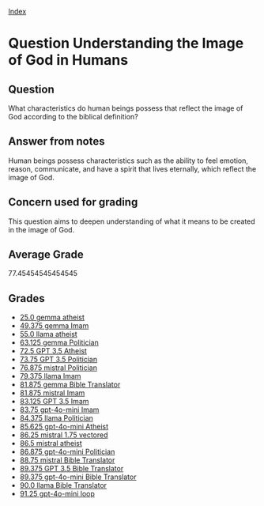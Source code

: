 
[Index](../../index.md)
# Question Understanding the Image of God in Humans
## Question
What characteristics do human beings possess that reflect the image of God according to the biblical definition?

## Answer from notes
Human beings possess characteristics such as the ability to feel emotion, reason, communicate, and have a spirit that lives eternally, which reflect the image of God.

## Concern used for grading
This question aims to deepen understanding of what it means to be created in the image of God.

## Average Grade
77.45454545454545

## Grades
 * [25.0 gemma atheist](../answers/gemma_atheist/Understanding_the_Image_of_God_in_Humans.md)
 * [49.375 gemma Imam](../answers/gemma_Imam/Understanding_the_Image_of_God_in_Humans.md)
 * [55.0 llama atheist](../answers/llama_atheist/Understanding_the_Image_of_God_in_Humans.md)
 * [63.125 gemma Politician](../answers/gemma_Politician/Understanding_the_Image_of_God_in_Humans.md)
 * [72.5 GPT 3.5 Atheist](../answers/GPT_3.5_Atheist/Understanding_the_Image_of_God_in_Humans.md)
 * [73.75 GPT 3.5 Politician](../answers/GPT_3.5_Politician/Understanding_the_Image_of_God_in_Humans.md)
 * [76.875 mistral Politician](../answers/mistral_Politician/Understanding_the_Image_of_God_in_Humans.md)
 * [79.375 llama Imam](../answers/llama_Imam/Understanding_the_Image_of_God_in_Humans.md)
 * [81.875 gemma Bible Translator](../answers/gemma_Bible_Translator/Understanding_the_Image_of_God_in_Humans.md)
 * [81.875 mistral Imam](../answers/mistral_Imam/Understanding_the_Image_of_God_in_Humans.md)
 * [83.125 GPT 3.5 Imam](../answers/GPT_3.5_Imam/Understanding_the_Image_of_God_in_Humans.md)
 * [83.75 gpt-4o-mini Imam](../answers/gpt-4o-mini_Imam/Understanding_the_Image_of_God_in_Humans.md)
 * [84.375 llama Politician](../answers/llama_Politician/Understanding_the_Image_of_God_in_Humans.md)
 * [85.625 gpt-4o-mini Atheist](../answers/gpt-4o-mini_Atheist/Understanding_the_Image_of_God_in_Humans.md)
 * [86.25 mistral 1.75 vectored](../answers/mistral_1.75_vectored/Understanding_the_Image_of_God_in_Humans.md)
 * [86.5 mistral atheist](../answers/mistral_atheist/Understanding_the_Image_of_God_in_Humans.md)
 * [86.875 gpt-4o-mini Politician](../answers/gpt-4o-mini_Politician/Understanding_the_Image_of_God_in_Humans.md)
 * [88.75 mistral Bible Translator](../answers/mistral_Bible_Translator/Understanding_the_Image_of_God_in_Humans.md)
 * [89.375 GPT 3.5 Bible Translator](../answers/GPT_3.5_Bible_Translator/Understanding_the_Image_of_God_in_Humans.md)
 * [89.375 gpt-4o-mini Bible Translator](../answers/gpt-4o-mini_Bible_Translator/Understanding_the_Image_of_God_in_Humans.md)
 * [90.0 llama Bible Translator](../answers/llama_Bible_Translator/Understanding_the_Image_of_God_in_Humans.md)
 * [91.25 gpt-4o-mini loop](../answers/gpt-4o-mini_loop/Understanding_the_Image_of_God_in_Humans.md)
